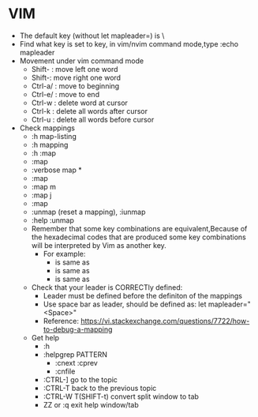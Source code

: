 # VIM

- The default <leader> key (without let mapleader=) is \
- Find what key is set to <leader> key, in vim/nvim command mode,type :echo mapleader
- Movement under vim command mode
  - Shift-<left arrow> : move left one word
  - Shift-<right arrow>: move right one word
  - Ctrl-a/<Home> : move to beginning
  - Ctrl-e/<End>  : move to end 
  - Ctrl-w : delete word at cursor
  - Ctrl-k : delete all words after cursor
  - Ctrl-u : delete all words before cursor
- Check mappings
  - :h map-listing
  - :h mapping
  - :h :map
  - :map 
  - :verbose map <C-W>*
  - :map <leader>
  - :map <Leader>m
  - :map j
  - :map <F5>
  - :unmap <key> (reset a mapping), :iunmap <key>
  - :help :unmap
  - Remember that some key combinations are equivalent,Because of the hexadecimal codes that are produced some key combinations will be interpreted by Vim as another key.
    - For example:
      - <C-h> is same as <backspace>
      - <C-j> is same as <enter>
      - <C-S-a> is same as <C-a>
  - Check that your leader is CORRECTly defined:
    - Leader must be defined before the definiton of the mappings
    - Use space bar as leader, should be defined as: let mapleader="\<Space>"
    - Reference: https://vi.stackexchange.com/questions/7722/how-to-debug-a-mapping
  - Get help
    - :h <string><tab>
    - :helpgrep PATTERN
      - :cnext :cprev
      - :cnfile
    - :CTRL-] go to the topic
    - :CTRL-T back to the previous topic
    - :CTRL-W T(SHIFT-t) convert split window to tab
    - ZZ or :q exit help window/tab
